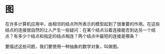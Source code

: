# 图

在许多计算机应用中，由相邻的结点所所表示的模型起到了很重要的作用。在这些结点的连接很自然的让人产生一些疑问：在某个结点沿着连接能否到达另一个结点？有多少个结点和指定的结点相连？两个结点中最短的连接是哪条？

要描述这些问题，我们要使用一种抽象的数学对象，叫做图。